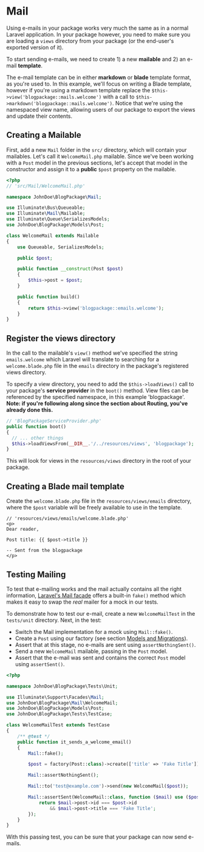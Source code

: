 # Mail

Using e-mails in your package works very much the same as in a normal Laravel application. In your package however, you need to make sure you are loading a `views` directory from your package (or the end-user's exported version of it).

To start sending e-mails, we need to create 1) a new **mailable** and 2) an e-mail **template**. 

The e-mail template can be in either **markdown** or **blade** template format, as you're used to. In this example, we'll focus on writing a Blade template, however if you're using a markdown template replace the `$this->view('blogpackage::mails.welcome')` with a call to `$this->markdown('blogpackage::mails.welcome')`. Notice that we're using the namespaced view name, allowing users of our package to export the views and update their contents.

## Creating a Mailable
First, add a new `Mail` folder in the `src/` directory, which will contain your mailables. Let's call it `WelcomeMail.php` mailable. Since we've been working with a `Post` model in the previous sections, let's accept that model in the constructor and assign it to a **public** `$post` property on the mailable.

```php
<?php
// 'src/Mail/WelcomeMail.php'

namespace JohnDoe\BlogPackage\Mail;

use Illuminate\Bus\Queueable;
use Illuminate\Mail\Mailable;
use Illuminate\Queue\SerializesModels;
use JohnDoe\BlogPackage\Models\Post;

class WelcomeMail extends Mailable
{
    use Queueable, SerializesModels;

    public $post;

    public function __construct(Post $post)
    {
        $this->post = $post;
    }

    public function build()
    {
        return $this->view('blogpackage::emails.welcome');
    }
}
```

## Register the views directory
In the call to the mailable's `view()` method we've specified the string `emails.welcome` which Laravel will translate to searching for a `welcome.blade.php` file in the `emails` directory in the package's registered views directory. 

To specify a view directory, you need to add the `$this->loadViews()` call to your package's **service provider** in the `boot()` method. View files can be referenced by the specified namespace, in this example 'blogpackage'. **Note: if you're following along since the section about **Routing**, you've already done this.**

```php
// 'BlogPackageServiceProvider.php'
public function boot()
{﻿
  // ... other things
  ﻿$this->loadViewsFrom(__DIR__.'/../resources/views', 'blogpackage');
}
```

This will look for views in the `resources/views` directory in the root of your package.

## Creating a Blade mail template
Create the `welcome.blade.php` file in the `resources/views/emails` directory, where the `$post` variable will be freely available to use in the template. 

```
// 'resources/views/emails/welcome.blade.php'
<p>
Dear reader, 

Post title: {{ $post->title }}

-- Sent from the blogpackage
</p>
```

## Testing Mailing
To test that e-mailing works and the mail actually contains all the right information, [Laravel's Mail facade](https://laravel.com/docs/mocking#mail-fake) offers a built-in `fake()` method which makes it easy to swap the *real* mailer for a mock in our tests. 

To demonstrate how to test our e-mail, create a new `WelcomeMailTest` in the `tests/unit` directory. Next, in the test: 

* Switch the Mail implementation for a mock using `Mail::fake()`. 
* Create a `Post` using our factory (see section [Models and Migrations](#08-models-and-migrations)). 
* Assert that at this stage, no e-mails are sent using `assertNothingSent()`.
* Send a new `WelcomeMail` mailable, passing in the `Post` model.
* Assert that the e-mail was sent and contains the correct `Post` model using `assertSent()`.

```php
<?php

namespace JohnDoe\BlogPackage\Tests\Unit;

use Illuminate\Support\Facades\Mail;
use JohnDoe\BlogPackage\Mail\WelcomeMail;
use JohnDoe\BlogPackage\Models\Post;
use JohnDoe\BlogPackage\Tests\TestCase;

class WelcomeMailTest extends TestCase
{
    /** @test */
    public function it_sends_a_welcome_email()
    {
        Mail::fake();

        $post = factory(Post::class)->create(['title' => 'Fake Title']);

        Mail::assertNothingSent();

        Mail::to('test@example.com')->send(new WelcomeMail($post));

        Mail::assertSent(WelcomeMail::class, function ($mail) use ($post) {
            return $mail->post->id === $post->id
                && $mail->post->title === 'Fake Title';
        });
    }
}
```

With this passing test, you can be sure that your package can now send e-mails.